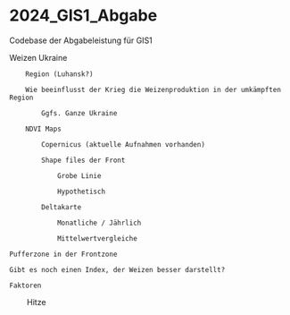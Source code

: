 # 2024_GIS1_Abgabe
Codebase der Abgabeleistung für GIS1

Weizen Ukraine 

        Region (Luhansk?) 

        Wie beeinflusst der Krieg die Weizenproduktion in der umkämpften Region 

            Ggfs. Ganze Ukraine 

        NDVI Maps 

            Copernicus (aktuelle Aufnahmen vorhanden) 

            Shape files der Front 

                Grobe Linie 

                Hypothetisch 

            Deltakarte 

                Monatliche / Jährlich 

                Mittelwertvergleiche 

    Pufferzone in der Frontzone 

    Gibt es noch einen Index, der Weizen besser darstellt? 

    Faktoren 

        Hitze
